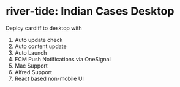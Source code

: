 # river-tide: Indian Cases Desktop

Deploy cardiff to desktop with
1. Auto update check
2. Auto content update
3. Auto Launch
4. FCM Push Notifications via OneSignal
5. Mac Support
6. Alfred Support
7. React based non-mobile UI
